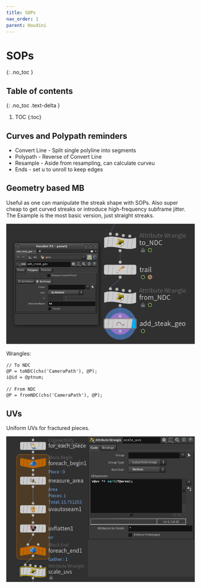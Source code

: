 ```yaml
---
title: SOPs
nav_order: 1
parent: Houdini
---
```


# SOPs
{: .no_toc }

## Table of contents
{: .no_toc .text-delta }

1. TOC
{:toc}

## Curves and Polypath reminders
* Convert Line - Split single polyline into segments
* Polypath - Reverse of Convert Line
* Resample - Aside from resampling, can calculate curveu
* Ends - set u to unroll to keep edges


## Geometry based MB
Useful as one can manipulate the streak shape with SOPs. Also super cheap to get curved streaks or introduce high-frequency subframe jitter. The Example is the most basic version, just straight streaks.

![Geo MB setup](./images/sops/geo_mb.png "Geo MB setup")

Wrangles:
```
// To NDC
@P = toNDC(chs('CameraPath'), @P);
i@id = @ptnum;

// From NDC
@P = fromNDC(chs('CameraPath'), @P);
```

## UVs
Uniform UVs for fractured pieces.

![UVs for fractured pieces](./images/sops/fractured_uvs_01.png "UVs for fractured pieces")
